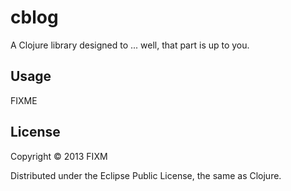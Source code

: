 # cblog

A Clojure library designed to ... well, that part is up to you.

## Usage

FIXME

## License

Copyright © 2013 FIXM

Distributed under the Eclipse Public License, the same as Clojure.

